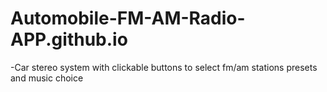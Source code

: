 # Automobile-FM-AM-Radio-APP.github.io
-Car stereo system with clickable buttons to select fm/am stations presets and music choice
